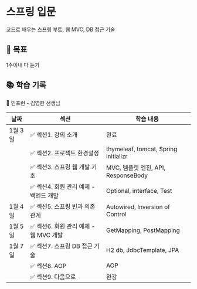 # 스프링 입문
 코드로 배우는 스프링 부트, 웹 MVC, DB 접근 기술

## 🔌 목표

1주이내 다 듣기

## 📚 학습 기록

👤 인프런 - 김영한 선생님

| 날짜    | 섹션                         | 학습 내용                                |
|-------|----------------------------|--------------------------------------|
| 1월 3일 | ✅ 섹션1. 강의 소개               | 완료                                   |
|       | ✅ 섹션2. 프로젝트 환경설정           | thymeleaf, tomcat, Spring initializr |
|       | ✅ 섹션3. 스프링 웹 개발 기초         | MVC, 템플릿 엔진, API, ResponseBody       |
|       | ✅ 섹션4. 회원 관리 예제 - 백엔드 개발   | Optional, interface, Test            |
| 1월 4일 | ✅ 섹션5. 스프링 빈과 의존관계         | Autowired, Inversion of Control      |
| 1월 5일 | ✅ 섹션6. 회원 관리 예제 - 웹 MVC 개발 | GetMapping, PostMapping              |
| 1월 7일 | ✅ 섹션7. 스프링 DB 접근 기술        | H2 db, JdbcTemplate, JPA             |
|       | ✅ 섹션8. AOP                 | AOP                                  |
|       | ✅ 섹션9. 다음으로                | 완강                                   |
